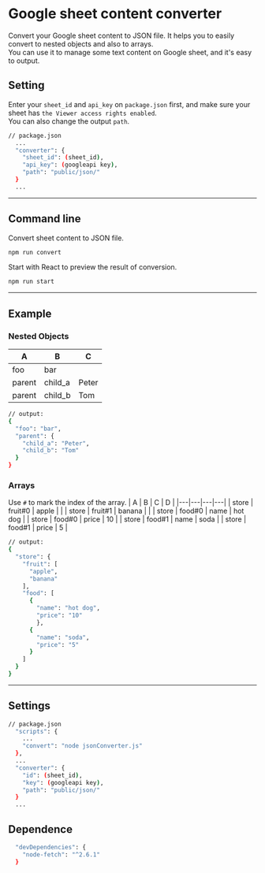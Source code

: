 # Google sheet content converter
Convert your Google sheet content to JSON file. It helps you to easily convert to nested objects and also to arrays.<br/>
You can use it to manage some text content on Google sheet, and it's easy to output.

## Setting
Enter your `sheet_id` and `api_key` on `package.json` first, and make sure your sheet has `the Viewer access rights enabled`.<br />
You can also change the output `path`.
```sh
// package.json
  ...
  "converter": {
    "sheet_id": (sheet_id),
    "api_key": (googleapi key),
    "path": "public/json/"
  }
  ...
```
---
## Command line
Convert sheet content to JSON file.
```sh
npm run convert
```
Start with React to preview the result of conversion.
```sh
npm run start
```
---
## Example
### Nested Objects
| A | B | C |
|---|---|---|
| foo | bar |  |
| parent | child_a | Peter |
| parent | child_b | Tom |


```sh
// output:
{
  "foo": "bar",
  "parent": {
    "child_a": "Peter",
    "child_b": "Tom"
  }
}
```

### Arrays
Use `#` to mark the index of the array.
| A | B | C | D |
|---|---|---|---|
| store | fruit#0 | apple |  |
| store | fruit#1 | banana |  |
| store | food#0 | name | hot dog |
| store | food#0 | price | 10 |
| store | food#1 | name | soda |
| store | food#1 | price | 5 |

```sh
// output:
{
  "store": {
    "fruit": [
      "apple",
      "banana"
    ],
    "food": [
      {
        "name": "hot dog",
        "price": "10"
        },
      {
        "name": "soda",
        "price": "5"
      }
    ]
  }
}
```
---
## Settings
```sh
// package.json
  "scripts": {
    ...
    "convert": "node jsonConverter.js"
  },
  ...
  "converter": {
    "id": (sheet_id),
    "key": (googleapi key),
    "path": "public/json/"
  }
  ...
```

## Dependence
```sh
  "devDependencies": {
    "node-fetch": "^2.6.1"
  }
```